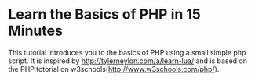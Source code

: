 # Learn the Basics of PHP in 15 Minutes
This tutorial introduces you to the basics of PHP using a small simple php script.
It is inspired by http://tylerneylon.com/a/learn-lua/ and is based on the PHP totorial on w3schools(http://www.w3schools.com/php/).
